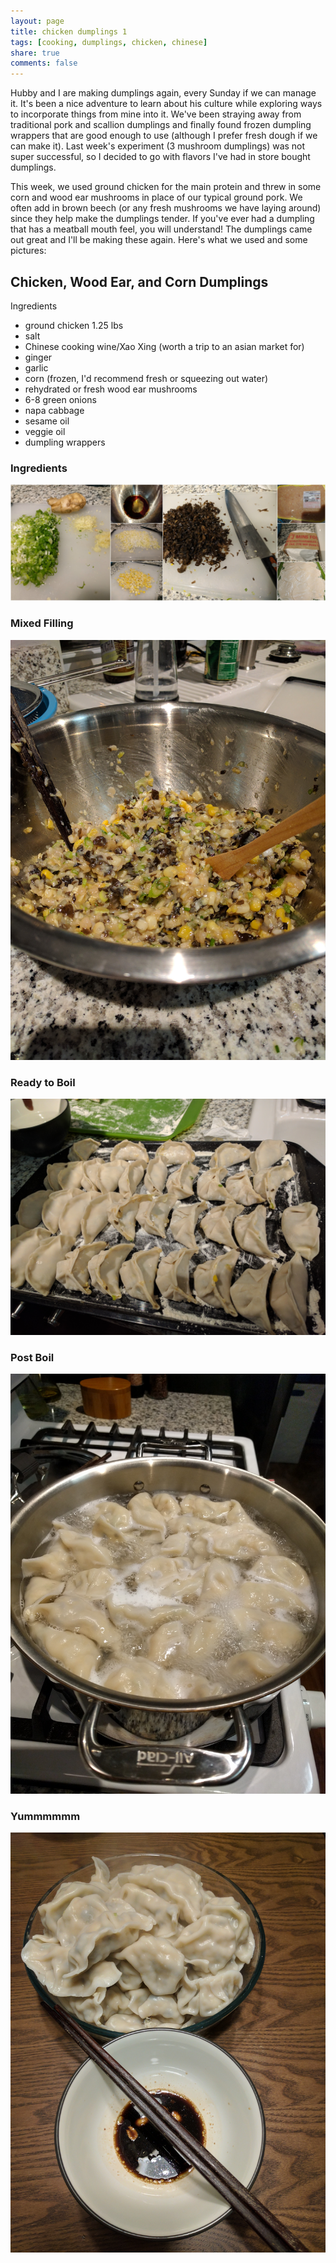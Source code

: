 ```yaml
---
layout: page
title: chicken dumplings 1
tags: [cooking, dumplings, chicken, chinese]
share: true
comments: false
---
```


Hubby and I are making dumplings again, every Sunday if we can manage it.  It's been a nice adventure to learn about his culture while exploring ways to incorporate things from mine into it.  We've been straying away from traditional pork and scallion dumplings and finally found frozen dumpling wrappers that are good enough to use (although I prefer fresh dough if we can make it).  Last week's experiment (3 mushroom dumplings) was not super successful, so I decided to go with flavors I've had in store bought dumplings.  

This week, we used ground chicken for the main protein and threw in some corn and wood ear mushrooms in place of our typical ground pork.  We often add in brown beech (or any fresh mushrooms we have laying around) since they help make the dumplings tender.  If you've ever had a dumpling that has a meatball mouth feel, you will understand!  The dumplings came out great and I'll be making these again. Here's what we used and some pictures:

## Chicken, Wood Ear, and Corn Dumplings

Ingredients
- ground chicken 1.25 lbs
- salt
- Chinese cooking wine/Xao Xing (worth a trip to an asian market for)
- ginger
- garlic
- corn (frozen, I'd recommend fresh or squeezing out water)
- rehydrated or fresh wood ear mushrooms
- 6-8 green onions
- napa cabbage
- sesame oil
- veggie oil
- dumpling wrappers

### Ingredients
![Ingredients](/images/2017-03-12/ingredients.jpg)

### Mixed Filling
![Mixed Filling](/images/2017-03-12/mixed.jpg)

### Ready to Boil
![Ready to boil](/images/2017-03-12/preboil.jpg)

### Post Boil
![Post Boil](/images/2017-03-12/post_boil.jpg)

### Yummmmmm
![Yum](/images/2017-03-12/ready_to_eat.jpg)
